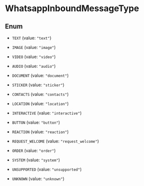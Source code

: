 

# WhatsappInboundMessageType

## Enum


* `TEXT` (value: `"text"`)

* `IMAGE` (value: `"image"`)

* `VIDEO` (value: `"video"`)

* `AUDIO` (value: `"audio"`)

* `DOCUMENT` (value: `"document"`)

* `STICKER` (value: `"sticker"`)

* `CONTACTS` (value: `"contacts"`)

* `LOCATION` (value: `"location"`)

* `INTERACTIVE` (value: `"interactive"`)

* `BUTTON` (value: `"button"`)

* `REACTION` (value: `"reaction"`)

* `REQUEST_WELCOME` (value: `"request_welcome"`)

* `ORDER` (value: `"order"`)

* `SYSTEM` (value: `"system"`)

* `UNSUPPORTED` (value: `"unsupported"`)

* `UNKNOWN` (value: `"unknown"`)



